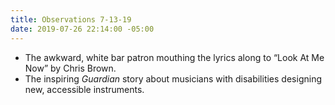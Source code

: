 ```yaml
---
title: Observations 7-13-19
date: 2019-07-26 22:14:00 -05:00
---
```


- The awkward, white bar patron mouthing the lyrics along to “Look At Me Now” by Chris Brown.
- The inspiring *Guardian* story about musicians with disabilities designing new, accessible instruments.
